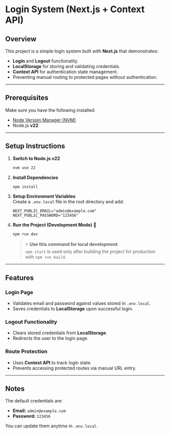 # Login System (Next.js + Context API)

## Overview
This project is a simple login system built with **Next.js** that demonstrates:
- **Login** and **Logout** functionality.
- **LocalStorage** for storing and validating credentials.
- **Context API** for authentication state management.
- Preventing manual routing to protected pages without authentication.

---

## Prerequisites
Make sure you have the following installed:
- [Node Version Manager (NVM)](https://github.com/nvm-sh/nvm)
- Node.js **v22**

---

## Setup Instructions

1. **Switch to Node.js v22**
   ```bash
   nvm use 22
   ```

2. **Install Dependencies**
   ```bash
   npm install
   ```

3. **Setup Environment Variables**  
   Create a `.env.local` file in the root directory and add:
   ```env
   NEXT_PUBLIC_EMAIL="admin@example.com"
   NEXT_PUBLIC_PASSWORD="123456"
   ```

4. **Run the Project (Development Mode)** 🚀  
   ```bash
   npm run dev
   ```
   > ⚡ **Use this command for local development**.  
   > `npm start` is used only after building the project for production with `npm run build`.

---

## Features

### Login Page
- Validates email and password against values stored in `.env.local`.
- Saves credentials to **LocalStorage** upon successful login.

### Logout Functionality
- Clears stored credentials from **LocalStorage**.
- Redirects the user to the login page.

### Route Protection
- Uses **Context API** to track login state.
- Prevents accessing protected routes via manual URL entry.

---

## Notes
The default credentials are:
- **Email:** `admin@example.com`
- **Password:** `123456`

You can update them anytime in `.env.local`.
